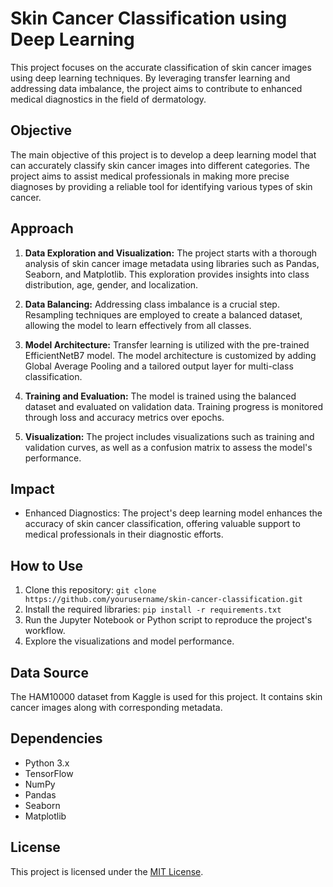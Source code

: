 # Skin Cancer Classification using Deep Learning

This project focuses on the accurate classification of skin cancer images using deep learning techniques. By leveraging transfer learning and addressing data imbalance, the project aims to contribute to enhanced medical diagnostics in the field of dermatology.

## Objective

The main objective of this project is to develop a deep learning model that can accurately classify skin cancer images into different categories. The project aims to assist medical professionals in making more precise diagnoses by providing a reliable tool for identifying various types of skin cancer.

## Approach

1. **Data Exploration and Visualization:** The project starts with a thorough analysis of skin cancer image metadata using libraries such as Pandas, Seaborn, and Matplotlib. This exploration provides insights into class distribution, age, gender, and localization.

2. **Data Balancing:** Addressing class imbalance is a crucial step. Resampling techniques are employed to create a balanced dataset, allowing the model to learn effectively from all classes.

3. **Model Architecture:** Transfer learning is utilized with the pre-trained EfficientNetB7 model. The model architecture is customized by adding Global Average Pooling and a tailored output layer for multi-class classification.

4. **Training and Evaluation:** The model is trained using the balanced dataset and evaluated on validation data. Training progress is monitored through loss and accuracy metrics over epochs.

5. **Visualization:** The project includes visualizations such as training and validation curves, as well as a confusion matrix to assess the model's performance.

## Impact

- Enhanced Diagnostics: The project's deep learning model enhances the accuracy of skin cancer classification, offering valuable support to medical professionals in their diagnostic efforts.

## How to Use

1. Clone this repository: `git clone https://github.com/yourusername/skin-cancer-classification.git`
2. Install the required libraries: `pip install -r requirements.txt`
3. Run the Jupyter Notebook or Python script to reproduce the project's workflow.
4. Explore the visualizations and model performance.

## Data Source

The HAM10000 dataset from Kaggle is used for this project. It contains skin cancer images along with corresponding metadata.

## Dependencies

- Python 3.x
- TensorFlow
- NumPy
- Pandas
- Seaborn
- Matplotlib

## License

This project is licensed under the [MIT License](LICENSE).
